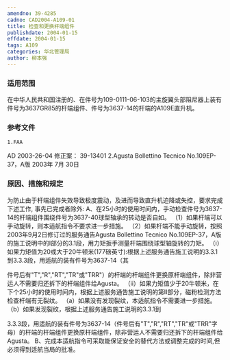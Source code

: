 ```yaml
---
amendno: 39-4285
cadno: CAD2004-A109-01
title: 检查和更换杆端组件
publishdate: 2004-01-15
effdate: 2004-01-15
tags: A109
categories: 华北管理局
author: 柳本强
---
```


### 适用范围 
在中华人民共和国注册的、在件号为109-0111-06-103的主旋翼头部阻尼器上装有件号为3637GR85的杆端组件、件号为3637-14的杆端的A109E直升机。

<!--more-->
### 参考文件
    1.FAA 
AD 2003-26-04  修正案： 39-13401
    2.Agusta Bollettino Tecnico No.109EP-37，A版  2003年 7月 30日

### 原因、措施和规定 
为防止由于杆端组件失效导致极度震动，及进而导致直升机迫降或失控，要求完成下述工作, 事先已完成者除外: 
    A、在25小时的使用时间内，手动检查件号为3637-14的杆端组件围绕件号为3637-40球型轴承的转动是否自如。 
    （1）如果杆端可以手动旋转，则本适航指令不要求进一步措施。
    （2）如果杆端不能手动旋转，按照2003年9月2日修订过的服务通告Agusta Bollettino Tecnico No.109EP-37，A版的施工说明中的I部分的3.1段，用力矩扳手测量杆端围绕球型轴旋转的力矩。 
     （i）如果力矩值为20或大于20牛顿米(177磅英寸):根据上述服务通告施工说明的3.3.1到3.3.3段，用适航的装有件号为3637-14（其

  
件号后有"T","R","RT","TR"或"TRR"）的杆端的杆端组件更换原杆端组件，除非营运人不需要归还拆下的杆端组件给Agusta。 
     （ii）如果力矩值少于20牛顿米，在下个25小时的使用时间内，根据上述服务通告施工说明的第II部分，磁粉检测方法检查杆端有无裂纹。 
      （a）如果没有发现裂纹，本适航指令不需要进一步措施。 
      （b）如果发现裂纹，根据上述服务通告施工说明的3.3.1到

3.3.3段，用适航的装有件号为3637-14（件号后有"T","R","RT","TR"或"TRR"字母）的杆端的杆端组件更换原杆端组件，除非营运人不需要归还拆下的杆端组件给Agusta。 
    B、完成本适航指令可采取能保证安全的替代方法或调整完成的时间,但必须得到适航当局的批准。
